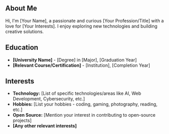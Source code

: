 ## About Me

Hi, I'm [Your Name], a passionate and curious [Your Profession/Title] with a love for [Your Interests]. I enjoy exploring new technologies and building creative solutions.

## Education

* **[University Name]** - [Degree] in [Major], [Graduation Year]
* **[Relevant Course/Certification]** - [Institution], [Completion Year]

## Interests

* **Technology:**  [List of specific technologies/areas like AI, Web Development, Cybersecurity, etc.]
* **Hobbies:** [List your hobbies - coding, gaming, photography, reading, etc.]
* **Open Source:** [Mention your interest in contributing to open-source projects]
* **[Any other relevant interests]**
